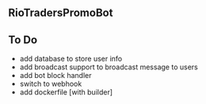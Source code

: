 ## RioTradersPromoBot 

## To Do 

- add database to store user info 
- add broadcast support to broadcast message to users 
- add bot block handler 
- switch to webhook
- add dockerfile [with builder]